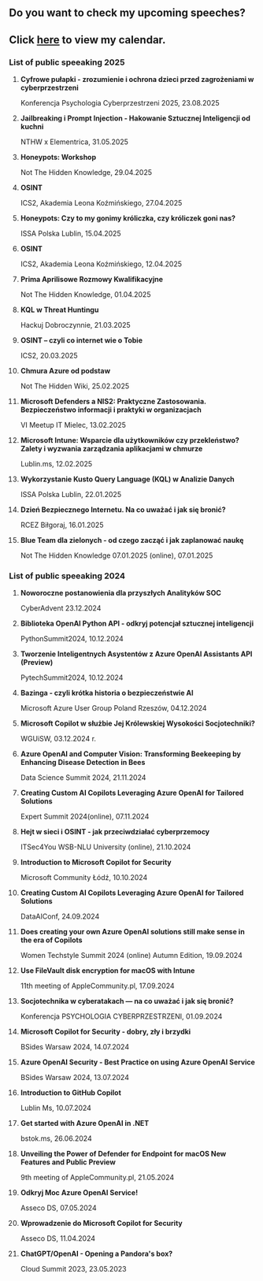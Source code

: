 ## Do you want to check my upcoming speeches? 

## Click [here](https://zalnet.pl/pl/wystapienia/) to view my calendar.


### List of public speeaking 2025
1. **Cyfrowe pułapki - zrozumienie i ochrona dzieci przed zagrożeniami w cyberprzestrzeni**

    Konferencja Psychologia Cyberprzestrzeni 2025, 23.08.2025

2. **Jailbreaking i Prompt Injection - Hakowanie Sztucznej Inteligencji od kuchni**

    NTHW x Elementrica, 31.05.2025
3. 	**Honeypots: Workshop**

    Not The Hidden Knowledge, 29.04.2025
4.	**OSINT**

    ICS2, Akademia Leona Koźmińskiego, 27.04.2025
5.	**Honeypots: Czy to my gonimy króliczka, czy króliczek goni nas?**

    ISSA Polska Lublin, 15.04.2025
6.	**OSINT**

    ICS2, Akademia Leona Koźmińskiego, 12.04.2025
7.	**Prima Aprilisowe Rozmowy Kwalifikacyjne**

    Not The Hidden Knowledge, 01.04.2025
8.	**KQL w Threat Huntingu**

    Hackuj Dobroczynnie, 21.03.2025
9.	**OSINT – czyli co internet wie o Tobie**

    ICS2, 20.03.2025
10.	**Chmura Azure od podstaw**

    Not The Hidden Wiki, 25.02.2025
11.	**Microsoft Defenders a NIS2: Praktyczne Zastosowania. Bezpieczeństwo informacji i praktyki w organizacjach**

    VI Meetup IT Mielec, 13.02.2025
12.	**Microsoft Intune: Wsparcie dla użytkowników czy przekleństwo? Zalety i wyzwania zarządzania aplikacjami w chmurze**

    Lublin.ms, 12.02.2025
13.	**Wykorzystanie Kusto Query Language (KQL) w Analizie Danych**
    
    ISSA Polska Lublin, 22.01.2025
14.	**Dzień Bezpiecznego Internetu. Na co uważać i jak się bronić?**
    
    RCEZ Biłgoraj, 16.01.2025
15.	**Blue Team dla zielonych - od czego zacząć i jak zaplanować naukę**
    
    Not The Hidden Knowledge 07.01.2025 (online), 07.01.2025

### List of public speeaking 2024
1.	**Noworoczne postanowienia dla przyszłych Analityków SOC**

    CyberAdvent 23.12.2024
2.	**Biblioteka OpenAI Python API - odkryj potencjał sztucznej inteligencji**

    PythonSummit2024, 10.12.2024
3.	**Tworzenie Inteligentnych Asystentów z Azure OpenAI Assistants API (Preview)**
    
    PytechSummit2024, 10.12.2024
4.	**Bazinga - czyli krótka historia o bezpieczeństwie AI**

    Microsoft Azure User Group Poland Rzeszów, 04.12.2024
5.	**Microsoft Copilot w służbie Jej Królewskiej Wysokości Socjotechniki?**
   
    WGUiSW, 03.12.2024 r.
7.	**Azure OpenAI and Computer Vision: Transforming Beekeeping by Enhancing Disease Detection in Bees**
    
    Data Science Summit 2024, 21.11.2024
8.	**Creating Custom AI Copilots Leveraging Azure OpenAI for Tailored Solutions**

    Expert Summit 2024(online), 07.11.2024
9.	**Hejt w sieci i OSINT - jak przeciwdziałać cyberprzemocy**

    ITSec4You WSB-NLU University (online), 21.10.2024
10.	**Introduction to Microsoft Copilot for Security**
    
    Microsoft Community Łódź, 10.10.2024
11.	**Creating Custom AI Copilots Leveraging Azure OpenAI for Tailored Solutions**

    DataAIConf, 24.09.2024
12.	**Does creating your own Azure OpenAI solutions still make sense in the era of Copilots**
    
    Women Techstyle Summit 2024 (online) Autumn Edition, 19.09.2024
14.	**Use FileVault disk encryption for macOS with Intune**
    
    11th meeting of AppleCommunity.pl, 17.09.2024
15.	**Socjotechnika w cyberatakach — na co uważać i jak się bronić?**
    
    Konferencja PSYCHOLOGIA CYBERPRZESTRZENI, 01.09.2024
16.	**Microsoft Copilot for Security - dobry, zły i brzydki**
    
    BSides Warsaw 2024, 14.07.2024
17.	**Azure OpenAI Security - Best Practice on using Azure OpenAI Service**

   	BSides Warsaw 2024, 13.07.2024
19.	**Introduction to GitHub Copilot**
    
    Lublin Ms, 10.07.2024
20.	**Get started with Azure OpenAI in .NET**
    
    bstok.ms, 26.06.2024
21.	**Unveiling the Power of Defender for Endpoint for macOS New Features and Public Preview**
    
    9th meeting of AppleCommunity.pl, 21.05.2024
22.	**Odkryj Moc Azure OpenAI Service!**
    
    Asseco DS, 07.05.2024
23.	**Wprowadzenie do Microsoft Copilot for Security**
    
    Asseco DS, 11.04.2024
24.	**ChatGPT/OpenAI - Opening a Pandora's box?**
    
    Cloud Summit 2023, 23.05.2023
